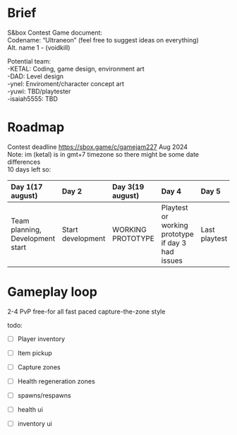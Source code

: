 # Brief

S\&box Contest Game document:  
Codename: “Ultraneon” (feel free to suggest ideas on everything)  
Alt. name 1 \- (voidkill)

Potential team:  
\-KETAL: Coding, game design, environment art  
\-DAD: Level design  
\-ynel: Enviroment/character concept art  
\-yuwi: TBD/playtester  
\-isaiah5555: TBD

# Roadmap

Contest deadline https://sbox.game/c/gamejam227 Aug 2024  
Note: im (ketal) is in gmt+7 timezone so there might be some date differences  
10 days left so:

| Day 1(17 august) | Day 2 | Day 3(19 august) | Day 4 | Day 5 | Day 6 | Day 7 | day  8 | Day 9 | Day 10 |
| :---- | :---- | :---- | :---- | :---- | :---- | :---- | :---- | :---- | :---- |
| Team planning, Development start | Start development | WORKING PROTOTYPE | Playtest or working prototype if day 3 had issues | Last playtest | Start polishing | UI, Music | TBD | Release | Media/presentation/hotfixes |

# Gameplay loop

2-4 PvP free-for all fast paced capture-the-zone style


todo:
- [ ] Player inventory
- [ ] Item pickup
- [ ] Capture zones
- [ ] Health regeneration zones
- [ ] spawns/respawns
- [ ] health ui
- [ ] inventory ui

